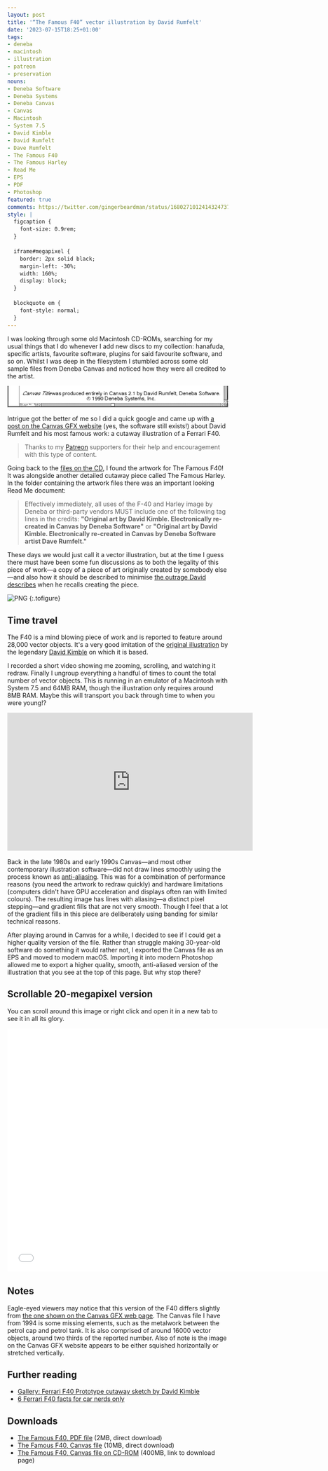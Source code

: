 ```yaml
---
layout: post
title: '“The Famous F40” vector illustration by David Rumfelt'
date: '2023-07-15T18:25+01:00'
tags:
- deneba
- macintosh
- illustration
- patreon
- preservation
nouns:
- Deneba Software
- Deneba Systems
- Deneba Canvas
- Canvas
- Macintosh
- System 7.5
- David Kimble
- David Rumfelt
- Dave Rumfelt
- The Famous F40
- The Famous Harley
- Read Me
- EPS
- PDF
- Photoshop
featured: true
comments: https://twitter.com/gingerbeardman/status/1680271012414324737
style: |
  figcaption {
    font-size: 0.9rem;
  }
  
  iframe#megapixel {
    border: 2px solid black;
    margin-left: -30%;
    width: 160%;
    display: block;
  }
  
  blockquote em {
    font-style: normal;
  }
---
```


I was looking through some old Macintosh CD-ROMs, searching for my usual things that I do whenever I add new discs to my collection: hanafuda, specific artists, favourite software, plugins for said favourite software, and so on. Whilst I was deep in the filesystem I stumbled across some old sample files from Deneba Canvas and noticed how they were all credited to the artist.

![Canvas Title was produced entirely in Canvas 2.1 by David Rumfelt, Deneba Software. © 1990 Deneba Systems, Inc.](/images/posts/deneba-canvas-david-rumfelt.png "Canvas Title was produced entirely in Canvas 2.1 by David Rumfelt, Deneba Software. © 1990 Deneba Systems, Inc.")

Intrigue got the better of me so I did a quick google and came up with [a post on the Canvas GFX website](https://www.canvasgfx.com/blog/driven-by-design-david-rumfelt-graphic-artist) (yes, the software still exists!) about David Rumfelt and his most famous work: a cutaway illustration of a Ferrari F40.

> Thanks to my [Patreon](https://www.patreon.com/gingerbeardman) supporters for their help and encouragement with this type of content.

Going back to the [files on the CD](https://archive.org/details/GRAVIS_CD_1_94), I found the artwork for The Famous F40! It was alongside another detailed cutaway piece called The Famous Harley. In the folder containing the artwork files there was an important looking Read Me document:

> Effectively immediately, all uses of the F-40 and Harley image by Deneba or third-party vendors MUST include one of the following tag lines in the credits: **"Original art by David Kimble. Electronically re-created in Canvas by Deneba Software"** or **"Original art by David Kimble. Electronically re-created in Canvas by Deneba Software artist Dave Rumfelt."**

These days we would just call it a vector illustration, but at the time I guess there must have been some fun discussions as to both the legality of this piece of work—a copy of a piece of art originally created by somebody else—and also how it should be described to minimise [the outrage David describes](https://www.canvasgfx.com/blog/driven-by-design-david-rumfelt-graphic-artist) when he recalls creating the piece.

![PNG](https://cdn.gingerbeardman.com/images/posts/deneba-canvas-david-rumfelt-the-famous-f40-exported.png "Original art by David Kimble. Electronically re-created in Canvas by Deneba Software artist Dave Rumfelt.")
{:.tofigure}

## Time travel

The F40 is a mind blowing piece of work and is reported to feature around 28,000 vector objects. It's a very good imitation of the [original illustration](https://uk.motor1.com/news/462763/ferrari-f40-straight-piped-autobahn/) by the legendary [David Kimble](https://memory-alpha.fandom.com/wiki/David_A._Kimble) on which it is based.

I recorded a short video showing me zooming, scrolling, and watching it redraw. Finally I ungroup everything a handful of times to count the total number of vector objects. This is running in an emulator of a Macintosh with System 7.5 and 64MB RAM, though the illustration only requires around 8MB RAM. Maybe this will transport you back through time to when you were young!?

<iframe width="560" height="315" src="https://www.youtube.com/embed/5HMUp6vmc4Q" title="YouTube video player" frameborder="0" allow="accelerometer; autoplay; clipboard-write; encrypted-media; gyroscope; picture-in-picture; web-share" allowfullscreen></iframe>

Back in the late 1980s and early 1990s Canvas—and most other contemporary illustration software—did not draw lines smoothly using the process known as [anti-aliasing](https://en.wikipedia.org/wiki/Spatial_anti-aliasing). This was for a combination of performance reasons (you need the artwork to redraw quickly) and hardware limitations (computers didn't have GPU acceleration and displays often ran with limited colours). The resulting image has lines with aliasing—a distinct pixel stepping—and gradient fills that are not very smooth. Though I feel that a lot of the gradient fills in this piece are deliberately using banding for similar technical reasons.

After playing around in Canvas for a while, I decided to see if I could get a higher quality version of the file. Rather than struggle making 30-year-old software do something it would rather not, I exported the Canvas file as an EPS and moved to modern macOS. Importing it into modern Photoshop allowed me to export a higher quality, smooth, anti-aliased version of the illustration that you see at the top of this page. But why stop there?

## Scrollable 20-megapixel version

You can scroll around this image or right click and open it in a new tab to see it in all its glory.

<iframe id="megapixel" width="740" height="555" style="overflow:scroll;" src="/files/deneba-canvas-david-rumfelt-the-famous-f40-exported-megapixel.html" title="The Famous F40" frameborder="0" allow="accelerometer; autoplay; clipboard-write; encrypted-media; gyroscope; picture-in-picture; web-share" allowfullscreen></iframe><br>

## Notes

Eagle-eyed viewers may notice that this version of the F40 differs slightly from [the one shown on the Canvas GFX web page](https://www.canvasgfx.com/blog/driven-by-design-david-rumfelt-graphic-artist). The Canvas file I have from 1994 is some missing elements, such as the metalwork between the petrol cap and petrol tank. It is also comprised of around 16000 vector objects, around two thirds of the reported number. Also of note is the image on the Canvas GFX website appears to be either squished horizontally or stretched vertically.

## Further reading

- [Gallery: Ferrari F40 Prototype cutaway sketch by David Kimble](https://uk.motor1.com/news/462763/ferrari-f40-straight-piped-autobahn/)
- [6 Ferrari F40 facts for car nerds only](https://motors.mega.mu/news/6-ferrari-f40-facts-car-nerds-only-20170303.html)

## Downloads

- [The Famous F40, PDF file](https://cdn.gingerbeardman.com/files/deneba-canvas-david-rumfelt-the-famous-f40.pdf) (2MB, direct download)
- [The Famous F40, Canvas file](https://cdn.gingerbeardman.com/files/deneba-canvas-david-rumfelt-the-famous-f40.sit) (10MB, direct download)
- [The Famous F40, Canvas file on CD-ROM](https://archive.org/details/GRAVIS_CD_1_94) (400MB, link to download page)
